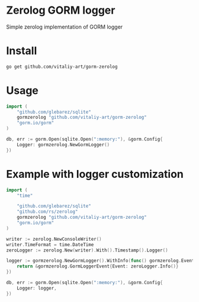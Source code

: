 # Zerolog GORM logger
Simple zerolog implementation of GORM logger

# Install

```bash
go get github.com/vitaliy-art/gorm-zerolog
```

# Usage

```go
import (
	"github.com/glebarez/sqlite"
	gormzerolog "github.com/vitaliy-art/gorm-zerolog"
	"gorm.io/gorm"
)

db, err := gorm.Open(sqlite.Open(":memory:"), &gorm.Config{
    Logger: gormzerolog.NewGormLogger()
})
```

# Example with logger customization

```go
import (
	"time"

	"github.com/glebarez/sqlite"
	"github.com/rs/zerolog"
	gormzerolog "github.com/vitaliy-art/gorm-zerolog"
	"gorm.io/gorm"
)

writer := zerolog.NewConsoleWriter()
writer.TimeFormat = time.DateTime
zeroLogger := zerolog.New(writer).With().Timestamp().Logger()

logger := gormzerolog.NewGormLogger().WithInfo(func() gormzerolog.Event {
    return &gormzerolog.GormLoggerEvent{Event: zeroLogger.Info()}
})

db, err := gorm.Open(sqlite.Open(":memory:"), &gorm.Config{
    Logger: logger,
})
```
